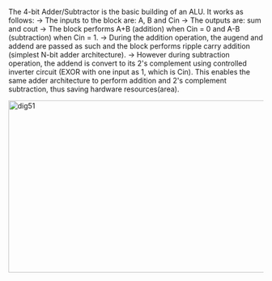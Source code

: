 The 4-bit Adder/Subtractor is the basic building of an ALU. 
It works as follows:
-> The inputs to the block are: A, B and Cin
-> The outputs are: sum and cout
-> The block performs A+B (addition) when Cin = 0 and A-B (subtraction) when Cin = 1.
-> During the addition operation, the augend and addend are passed as such and the block performs ripple carry addition (simplest N-bit adder architecture).
-> However during subtraction operation, the addend is convert to its 2's complement using controlled inverter circuit (EXOR with one input as 1, which is Cin). This enables the same adder architecture to perform addition and 2's complement subtraction, thus saving hardware resources(area).

<img width="613" height="340" alt="dig51" src="https://github.com/user-attachments/assets/1a99910b-6a20-479e-acf0-bea3f09f72f9" />

